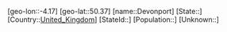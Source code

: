 ﻿---
location: [50.37,-4.17]
type: City
tags:
- geo/City


SpocWebEntityId: 29776
isDeleted: false
confidential: public

---
[geo-lon::-4.17]
[geo-lat::50.37]
[name::Devonport]
[State::]
[Country::[United_Kingdom](geo/Continent/Europe/United_Kingdom.md)]
[StateId::]
[Population::]
[Unknown::]

